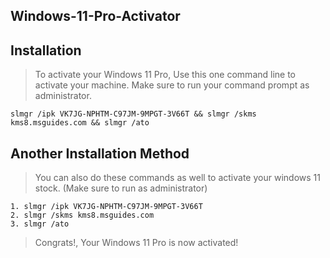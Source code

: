 ## Windows-11-Pro-Activator

## Installation

> To activate your Windows 11 Pro, Use this one command line to activate your machine. Make sure to run your command prompt as administrator.

```
slmgr /ipk VK7JG-NPHTM-C97JM-9MPGT-3V66T && slmgr /skms kms8.msguides.com && slmgr /ato
```

## Another Installation Method

> You can also do these commands as well to activate your windows 11 stock. (Make sure to run as administrator)

```
1. slmgr /ipk VK7JG-NPHTM-C97JM-9MPGT-3V66T
2. slmgr /skms kms8.msguides.com
3. slmgr /ato
```

> Congrats!, Your Windows 11 Pro is now activated!
